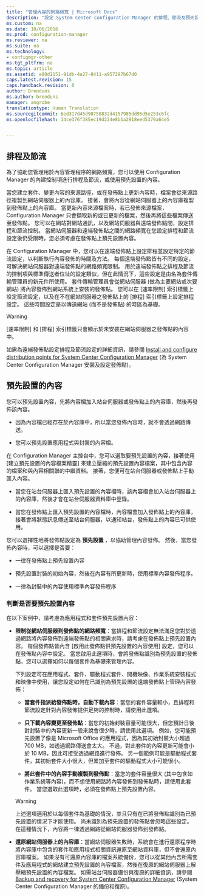 ```yaml
---
title: "管理內容的網路頻寬 | Microsoft Docs"
description: "設定 System Center Configuration Manager 的排程、節流及預先設置的內容。"
ms.custom: na
ms.date: 10/06/2016
ms.prod: configuration-manager
ms.reviewer: na
ms.suite: na
ms.technology:
- configmgr-other
ms.tgt_pltfrm: na
ms.topic: article
ms.assetid: e80d1151-91db-4a27-8411-a957297b67d0
caps.latest.revision: 15
caps.handback.revision: 0
author: Brenduns
ms.author: brenduns
manager: angrobe
translationtype: Human Translation
ms.sourcegitcommit: 6ed317d45d90758832d4157985dd95d5e253c6fc
ms.openlocfilehash: 14ce376f385ec19d224e8b1a2918eed5379a64e5


---
```


##  <a name="a-namebkmkplanningforthrottlingascheduling-and-throttling"></a><a name="BKMK_PlanningForThrottling"></a>排程及節流  
 為了協助您管理用於內容管理程序的網路頻寬，您可以使用 Configuration Manager 的內建控制項進行排程及節流，或使用預先設置的內容。  

 當您建立套件、變更內容的來源路徑，或在發佈點上更新內容時，檔案會從來源路徑複製到網站伺服器上的內容庫。 接著，會將內容從網站伺服器上的內容庫複製到發佈點上的內容庫。 當更新內容來源檔案時，若已發佈來源檔案，Configuration Manager 只會擷取新的或已更新的檔案，然後再將這些檔案傳送至發佈點。 您可以在網站對網站通訊，以及網站伺服器與遠端發佈點間，設定排程和節流控制。 當網站伺服器和遠端發佈點之間的網路頻寬在您設定排程和節流設定後仍受限時，您必須考慮在發佈點上預先設置內容。  

 在 Configuration Manager 中，您可以在遠端發佈點上設定排程並設定特定的節流設定，以判斷執行內容發佈的時間及方法。 每個遠端發佈點皆有不同的設定，可解決網站伺服器對遠端發佈點的網路頻寬限制。 用於遠端發佈點之排程及節流的控制項與標準傳送者位址的設定類似，但在此情況下，這些設定是由名為套件傳輸管理員的新元件所使用。 套件傳輸管理員會從網站伺服器 (做為主要網站或次要網站) 將內容發佈到網站系統上安裝的發佈點。 您可以在 [速率限制]  索引標籤上設定節流設定，以及在不在網站伺服器之發佈點上的 [排程]  索引標籤上設定排程設定。 這些時間設定是以傳送網站 (而不是發佈點) 的時區為基礎。  

> [!WARNING]  
>  [速率限制]  和 [排程]  索引標籤只會顯示於未安裝在網站伺服器之發佈點的內容中。  

如需為遠端發佈點設定排程及節流設定的詳細資訊，請參閱 [Install and configure distribution points for System Center Configuration Manager](/sccm/core/servers/deploy/configure/install-and-configure-distribution-points) (為 System Center Configuration Manager 安裝及設定發佈點)。  

##  <a name="a-namebkmkprestagingcontentaprestaged-content"></a><a name="BKMK_PrestagingContent"></a>預先設置的內容  
 您可以預先設置內容，先將內容檔加入站台伺服器或發佈點上的內容庫，然後再發佈該內容。  

-   因為內容檔已經存在於內容庫中，所以當您發佈內容時，就不會透過網路傳送。  

-   您可以預先設置應用程式與封裝的內容檔。  

在 Configuration Manager 主控台中，您可以選取要預先設置的內容，接著使用 [建立預先設置的內容檔案精靈] 來建立壓縮的預先設置內容檔案，其中包含內容的檔案和與內容相關聯的中繼資料。 接著，您便可在站台伺服器或發佈點上手動匯入內容。  

-   當您在站台伺服器上匯入預先設置的內容檔時，該內容檔會加入站台伺服器上的內容庫，然後才會在站台伺服器資料庫中登錄。  

-   當您在發佈點上匯入預先設置的內容檔時，內容檔會加入發佈點上的內容庫，接著會將狀態訊息傳送至站台伺服器，以通知站台，發佈點上的內容已可供使用。  

您可以選擇性地將發佈點設定為 **預先設置** ，以協助管理內容發佈。 然後，當您發佈內容時，可以選擇是否要：  

-   一律在發佈點上預先設置內容  

-   預先設置封裝的初始內容，然後在內容有所更新時，使用標準內容發佈程序。  

-   一律為封裝中的內容使用標準內容發佈程序  

###  <a name="a-namebkmkdeterminetoprestagecontentadetermine-whether-to-prestage-content"></a><a name="BKMK_DetermineToPrestageContent"></a>判斷是否要預先設置內容  
 在以下案例中，請考慮為應用程式和套件預先設置內容：  

-   **限制從網站伺服器到發佈點的網路頻寬**：當排程和節流設定無法滿足您對於透過網路將內容發佈到遠端發佈點的相關需求時，請考慮在發佈點上預先設置內容。 每個發佈點皆內含 [啟用此發佈點供預先設置的內容使用]  設定，您可以在發佈點內容中設定。 當您啟用此選項時，會將發佈點識別為預先設置的發佈點，您可以選擇如何以每個套件為基礎來管理內容。  

     下列設定可在應用程式、套件、驅動程式套件、開機映像、作業系統安裝程式和映像中使用，讓您設定如何在已識別為預先設置的遠端發佈點上管理內容發佈：  

    -   **當套件指派給發佈點時，自動下載內容**：當您的套件容量較小，且排程和節流設定針對內容發佈提供足夠的控制時，請使用此選項。  

    -   **只下載內容變更至發佈點**：當您的初始封裝容量可能很大，但您預計日後對封裝中的內容更新一般來說會很少時，請使用此選項。 例如，您可能預先設置了像是 Microsoft Office 的應用程式，因為其初始封裝大小超過 700 MB，如透過網路傳送會太大。 不過，對此套件的內容更新可能會小於 10 MB，因此可接受透過網路進行發佈。 另一個範例可能是驅動程式套件，其初始套件大小很大，但累加至套件的驅動程式大小可能很小。  

    -   **將此套件中的內容手動複製到發佈點**：當您的套件容量很大 (其中包含如作業系統等內容)，而不想使用網路將內容發佈到發佈點時，請使用此套件。 當您選取此選項時，必須在發佈點上預先設置內容。  

    > [!WARNING]  
    >  上述選項適用於以每個套件為基礎的情況，並且只有在已將發佈點識別為已預先設置的情況下才能使用。 尚未識別為預先設置的發佈點會忽略這些設定。 在這種情況下，內容將一律透過網路從網站伺服器發佈到發佈點。  

-   **還原網站伺服器上的內容庫**：當網站伺服器失敗時，系統會在進行還原程序時將內容庫中包含的套件和應用程式相關資訊還原至網站資料庫，但不會還原內容庫檔案。 如果沒有可還原內容庫的檔案系統備份，您可以從其他內含所需套件及應用程式的網站建立預先設置的內容檔案，然後在復原的網站伺服器上解壓縮預先設置的內容檔案。 如需站台伺服器備份與復原的詳細資訊，請參閱 [Backup and recovery for System Center Configuration Manager](/sccm/protect/understand/backup-and-recovery) (System Center Configuration Manager 的備份和復原)。  



<!--HONumber=Dec16_HO3-->



